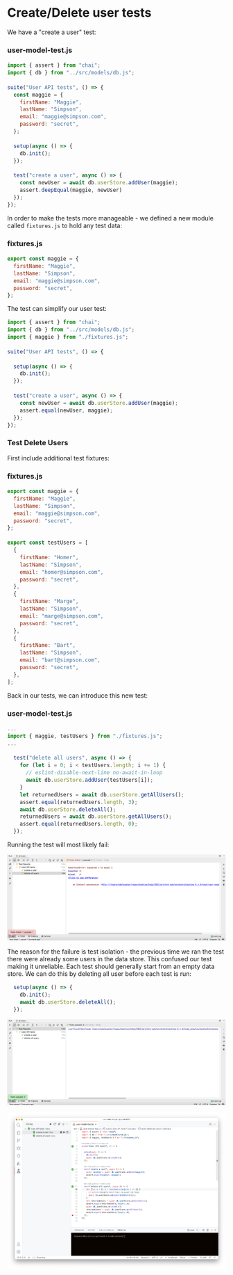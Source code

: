 # Create/Delete user tests

We have a "create a user" test:

###  user-model-test.js

~~~javascript
import { assert } from "chai";
import { db } from "../src/models/db.js";

suite("User API tests", () => {
  const maggie = {
    firstName: "Maggie",
    lastName: "Simpson",
    email: "maggie@simpson.com",
    password: "secret",
  };

  setup(async () => {
    db.init();
  });

  test("create a user", async () => {
    const newUser = await db.userStore.addUser(maggie);
    assert.deepEqual(maggie, newUser)
  });
});
~~~

In order to make the tests more manageable - we defined a new module called `fixtures.js` to hold any test data:

### fixtures.js

~~~javascript
export const maggie = {
  firstName: "Maggie",
  lastName: "Simpson",
  email: "maggie@simpson.com",
  password: "secret",
};
~~~

The test can simplify our user test:

~~~javascript
import { assert } from "chai";
import { db } from "../src/models/db.js";
import { maggie } from "./fixtures.js";

suite("User API tests", () => {

  setup(async () => {
    db.init();
  });

  test("create a user", async () => {
    const newUser = await db.userStore.addUser(maggie);
    assert.equal(newUser, maggie);
  });
});
~~~

### Test Delete Users

First include additional test fixtures:

### fixtures.js

~~~javascript
export const maggie = {
  firstName: "Maggie",
  lastName: "Simpson",
  email: "maggie@simpson.com",
  password: "secret",
};

export const testUsers = [
  {
    firstName: "Homer",
    lastName: "Simpson",
    email: "homer@simpson.com",
    password: "secret",
  },
  {
    firstName: "Marge",
    lastName: "Simpson",
    email: "marge@simpson.com",
    password: "secret",
  },
  {
    firstName: "Bart",
    lastName: "Simpson",
    email: "bart@simpson.com",
    password: "secret",
  },
];
~~~

Back in our tests, we can introduce this new test:

###  user-model-test.js

~~~javascript
...
import { maggie, testUsers } from "./fixtures.js";
...

  test("delete all users", async () => {
    for (let i = 0; i < testUsers.length; i += 1) {
      // eslint-disable-next-line no-await-in-loop
      await db.userStore.addUser(testUsers[i]);
    }
    let returnedUsers = await db.userStore.getAllUsers();
    assert.equal(returnedUsers.length, 3);
    await db.userStore.deleteAll();
    returnedUsers = await db.userStore.getAllUsers();
    assert.equal(returnedUsers.length, 0);
  });
~~~

Running the test will most likely fail:

![](img/18.png)

The reason for the failure is test isolation - the previous time we ran the test there were already some users in the data store. This confused our test making it unreliable. Each test should generally start from an empty data store. We can do this by deleting all user before each test is run:

~~~javascript
  setup(async () => {
    db.init();
    await db.userStore.deleteAll();
  });
~~~

![](img/19.png)

![](img/23.png)